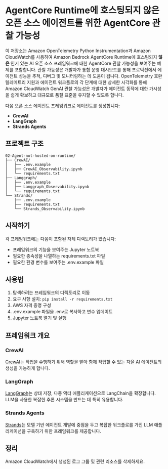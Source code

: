 # AgentCore Runtime에 호스팅되지 않은 오픈 소스 에이전트를 위한 AgentCore 관찰 가능성

이 저장소는 Amazon OpenTelemetry Python Instrumentation과 Amazon CloudWatch를 사용하여 Amazon Bedrock AgentCore Runtime에 호스팅되지 **않은** 인기 있는 AI 오픈 소스 프레임워크에 대한 AgentCore 관찰 가능성을 보여주는 예제를 포함합니다. 관찰 가능성은 개발자가 통합 운영 대시보드를 통해 프로덕션에서 에이전트 성능을 추적, 디버그 및 모니터링하는 데 도움이 됩니다. OpenTelemetry 호환 텔레메트리 지원과 에이전트 워크플로의 각 단계에 대한 상세한 시각화를 통해 Amazon CloudWatch GenAI 관찰 가능성은 개발자가 에이전트 동작에 대한 가시성을 쉽게 확보하고 대규모로 품질 표준을 유지할 수 있도록 합니다.

다음 오픈 소스 에이전트 프레임워크로 에이전트를 생성합니다:

- **CrewAI**
- **LangGraph**
- **Strands Agents**

## 프로젝트 구조

```
02-Agent-not-hosted-on-runtime/
├── CrewAI/
│   ├── .env.example
│   ├── CrewAI_Observability.ipynb
│   └── requirements.txt
├── Langgraph/
│   ├── .env.example
│   ├── Langgraph_Observability.ipynb
│   └── requirements.txt
└── Strands/
    ├── .env.example
    ├── requirements.txt
    └── Strands_Observability.ipynb
```

## 시작하기

각 프레임워크에는 다음이 포함된 자체 디렉토리가 있습니다:
- 프레임워크의 기능을 보여주는 Jupyter 노트북
- 필요한 종속성을 나열하는 requirements.txt 파일
- 필요한 환경 변수를 보여주는 .env.example 파일

## 사용법

1. 탐색하려는 프레임워크의 디렉토리로 이동
2. 요구 사항 설치: `pip install -r requirements.txt`
3. AWS 자격 증명 구성
3. .env.example 파일을 .env로 복사하고 변수 업데이트
4. Jupyter 노트북 열기 및 실행

## 프레임워크 개요

### CrewAI
[CrewAI](https://www.crewai.com/)는 작업을 수행하기 위해 역할을 맡아 함께 작업할 수 있는 자율 AI 에이전트의 생성을 가능하게 합니다.

### LangGraph
[LangGraph](https://www.langchain.com/langgraph)는 상태 저장, 다중 액터 애플리케이션으로 LangChain을 확장합니다. LLM을 사용한 복잡한 추론 시스템을 만드는 데 특히 유용합니다.

### Strands Agents
[Strands](https://strandsagents.com/latest/)는 모델 기반 에이전트 개발에 중점을 두고 복잡한 워크플로를 가진 LLM 애플리케이션을 구축하기 위한 프레임워크를 제공합니다.

## 정리

Amazon CloudWatch에서 생성된 로그 그룹 및 관련 리소스를 삭제하세요.